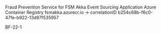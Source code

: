 Fraud Prevention Service for FSM Akka Event Sourcing Application
Azure Container Registry
fsmakka.azurecr.io -> correlationID b254c68b-f6c0-47fe-b922-13d97f535957

BF-22-1